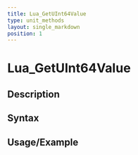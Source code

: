 ```yaml
---
title: Lua_GetUInt64Value
type: unit_methods
layout: single_markdown
position: 1
---
```


# Lua_GetUInt64Value

## Description

## Syntax

## Usage/Example


